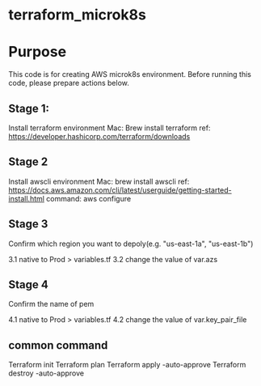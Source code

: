 # terraform_microk8s

# Purpose
This code is for creating AWS microk8s environment.
Before running this code, please prepare actions below.

## Stage 1:
Install terraform environment
Mac:
Brew install terraform
ref:
https://developer.hashicorp.com/terraform/downloads

## Stage 2 
Install awscli environment
Mac:
brew install awscli
ref:
https://docs.aws.amazon.com/cli/latest/userguide/getting-started-install.html
command:
aws configure

## Stage 3
Confirm which region you want to depoly(e.g. "us-east-1a", "us-east-1b")

3.1 native to Prod > variables.tf
3.2 change the value of var.azs


## Stage 4
Confirm the name of pem

4.1 native to Prod > variables.tf
4.2 change the value of var.key_pair_file



## common command 
Terraform init
Terraform plan
Terraform apply -auto-approve
Terraform destroy -auto-approve